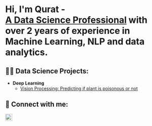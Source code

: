 <h1>Hi, I'm Qurat - <br/><a href="https://www.linkedin.com/in/qurat-ul-ain-syeda/"> A Data Science Professional</a> with over 2 years of experience in Machine Learning, NLP and data analytics.

<h2>👨‍💻 Data Science Projects:</h2>

<!--- <b> Machine Learning</b>
  - [xx](https://github.com/xx/xx) <b> -->
- <b> Deep Learning </b>
  - [Vision Processing: Predicting if plant is poisonous or not](https://github.com/qsyeda/Identifying-Poisonous-Plants-Using-Deep-Learning)
<!--- <b> Natural Language Processing</b>
  - [xx](https://github.com/xx/xx)
- <b> Data Visualization</b>
  - [xxx](https://github.com/xx/xx) -->



<!--<h2>📺 Popular YouTube Videos</h2>

- [xx](https://www.youtube.com/watch?
- [xx](https://www.youtube.com/watch?)
- [xx](https://www.youtube.com/watch?)
- [xx](https://www.youtube.com/watch?)
- [xx](https://www.youtube.com/watch?v=A) -->

<h2> 🤳 Connect with me:</h2>

[<img align="left" alt="qsyeda | LinkedIn" width="22px" src="https://cdn.jsdelivr.net/npm/simple-icons@v3/icons/linkedin.svg" />][linkedin]
<!--[<img align="left" alt="qsyeda | YouTube" width="22px" src="https://cdn.jsdelivr.net/npm/simple-icons@v3/icons/youtube.svg" />][youtube]
[<img align="left" alt="qsyeda | Twitter" width="22px" src="https://cdn.jsdelivr.net/npm/simple-icons@v3/icons/twitter.svg" />][twitter]
[<img align="left" alt="qsyeda | Instagram" width="22px" src="https://cdn.jsdelivr.net/npm/simple-icons@v3/icons/instagram.svg" />][instagram]-->

<!--[twitter]: https://twitter.com/
[youtube]: https://www.youtube.com/c/
[instagram]: https://www.instagram.com// -->
[linkedin]: https://linkedin.com/in/qurat-ul-ain-syeda/

<!--
**qsyeda/qsyeda** is a ✨ _special_ ✨ repository because its `README.md` (this file) appears on your GitHub profile.

Here are some ideas to get you started:

- 🔭 I’m currently working on ...
- 🌱 I’m currently learning ...
- 👯 I’m looking to collaborate on ...
- 🤔 I’m looking for help with ...
- 💬 Ask me about ...
- 📫 How to reach me: ...
- 😄 Pronouns: ...
- ⚡ Fun fact: ...
-->
